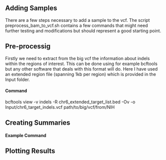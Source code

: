 ## Adding Samples

There are a few steps necessary to add a sample to the vcf. The script preprocess_bam_to_vcf.sh contains a few commands that might need further testing and modifications but should represent a good starting point.

## Pre-processig

Firstly we need to extract from the big vcf the information about indels within the regions of interest. This can be done using for example bcftools but any other software that deals with this format will do. Here I have used an extended region file (spanning 1kb per region) which is provided in the Input folder.

#### Command
bcftools view -v indels -R chr6_extended_target_list.bed -Ov -o Input/chr6_target_indels.vcf path/to/big/vcf/from/NIH

## Creating Summaries

#### Example Command

## Plotting Results

